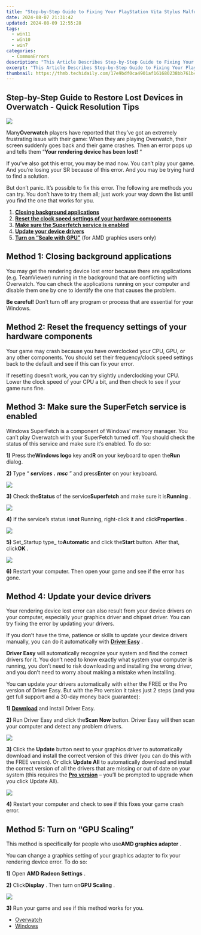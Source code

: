 ```yaml
---
title: "Step-by-Step Guide to Fixing Your PlayStation Vita Stylus Malfunctions: Expert Advice and Remedies"
date: 2024-08-07 21:31:42
updated: 2024-08-09 12:55:28
tags:
  - win11
  - win10
  - win7
categories:
  - CommonErrors
description: "This Article Describes Step-by-Step Guide to Fixing Your PlayStation Vita Stylus Malfunctions: Expert Advice and Remedies"
excerpt: "This Article Describes Step-by-Step Guide to Fixing Your PlayStation Vita Stylus Malfunctions: Expert Advice and Remedies"
thumbnail: https://thmb.techidaily.com/17e9bdf0ca4901af161680238bb761b46415b8f3d6512c63e9ff94e5d9f50942.jpg
---
```


## Step-by-Step Guide to Restore Lost Devices in Overwatch - Quick Resolution Tips

![](https://images.drivereasy.com/wp-content/uploads/2018/02/img_5a813a79d32bb.png)

 Many**Overwatch** players have reported that they’ve got an extremely frustrating issue with their game: When they are playing Overwatch, their screen suddenly goes back and their game crashes. Then an error pops up and tells them “**Your rendering device has been lost!** “

 If you’ve also got this error, you may be mad now. You can’t play your game. And you’re losing your SR because of this error. And you may be trying hard to find a solution.

 But don’t panic. It’s possible to fix this error. The following are methods you can try. You don’t have to try them all; just work your way down the list until you find the one that works for you.

1. [**Closing background applications**](https://tools.techidaily.com/drivereasy/download/)
2. [**Reset the clock speed settings of your hardware components**](https://tools.techidaily.com/drivereasy/download/)
3. [**Make sure the Superfetch service is enabled**](https://tools.techidaily.com/drivereasy/download/)
4. [**Update your device drivers**](https://tools.techidaily.com/drivereasy/download/)
5. [**Turn on “Scale with GPU”**](https://tools.techidaily.com/drivereasy/download/) (for AMD graphics users only)

##  Method 1: Closing background applications

 You may get the rendering device lost error because there are applications (e.g. TeamViewer) running in the background that are conflicting with Overwatch. You can check the applications running on your computer and disable them one by one to identify the one that causes the problem.

**Be careful!** Don’t turn off any program or process that are essential for your Windows.

##  Method 2: Reset the frequency settings of your hardware components

 Your game may crash because you have overclocked your CPU, GPU, or any other components. You should set their frequency/clock speed settings back to the default and see if this can fix your error.

 If resetting doesn’t work, you can try slightly underclocking your CPU. Lower the clock speed of your CPU a bit, and then check to see if your game runs fine.

##  Method 3: Make sure the SuperFetch service is enabled

 Windows SuperFetch is a component of Windows’ memory manager. You can’t play Overwatch with your SuperFetch turned off. You should check the status of this service and make sure it’s enabled. To do so:

**1)** Press the**Windows logo** key and**R** on your keyboard to open the**Run** dialog.

**2)** Type “ _**services** **.** **msc**_  ” and press**Enter** on your keyboard.

![](https://images.drivereasy.com/wp-content/uploads/2018/02/img_5a81509d94eeb.png)

**3)** Check the**Status** of the service**Superfetch** and make sure it is**Running** .

![](https://images.drivereasy.com/wp-content/uploads/2018/02/img_5a815348ab431.jpg)

**4)** If the service’s status is**not** Running, right-click it and click**Properties** .

![](https://images.drivereasy.com/wp-content/uploads/2018/02/img_5a8153e378f45.jpg)

**5)** Set_Startup type_ to**Automatic** and click the**Start** button. After that, click**OK** .

![](https://images.drivereasy.com/wp-content/uploads/2018/02/img_5a8154d5f16b3.png)

**6)** Restart your computer. Then open your game and see if the error has gone.

##  Method 4: Update your device drivers

 Your rendering device lost error can also result from your device drivers on your computer, especially your graphics driver and chipset driver. You can try fixing the error by updating your drivers.

 If you don’t have the time, patience or skills to update your device drivers manually, you can do it automatically with **[Driver Easy](https://tools.techidaily.com/drivereasy/download/)**  .

**Driver Easy** will automatically recognize your system and find the correct drivers for it. You don’t need to know exactly what system your computer is running, you don’t need to risk downloading and installing the wrong driver, and you don’t need to worry about making a mistake when installing.

 You can update your drivers automatically with either the FREE or the Pro version of Driver Easy. But with the Pro version it takes just 2 steps (and you get full support and a 30-day money back guarantee):

 **1) [Download](https://tools.techidaily.com/drivereasy/download/)**  and install Driver Easy.

**2)** Run Driver Easy and click the**Scan Now** button. Driver Easy will then scan your computer and detect any problem drivers.

![](https://images.drivereasy.com/wp-content/uploads/2018/01/img_5a713a84159a4.png)

**3)** Click the **Update** button next to your graphics driver to automatically download and install the correct version of this driver (you can do this with the FREE version). Or click **Update All** to automatically download and install the correct version of all the drivers that are missing or out of date on your system (this requires the **[Pro version](https://tools.techidaily.com/drivereasy/download/)**  – you’ll be prompted to upgrade when you click Update All).

![](https://images.drivereasy.com/wp-content/uploads/2018/02/img_5a81601f758c1.jpg)

**4)** Restart your computer and check to see if this fixes your game crash error.

##  Method 5: Turn on “GPU Scaling”

 This method is specifically for people who use**AMD graphics adapter** .

 You can change a graphics setting of your graphics adapter to fix your rendering device error. To do so:

**1)** Open **AMD Radeon Settings** .

**2)** Click**Display** . Then turn on**GPU Scaling** .

![](https://images.drivereasy.com/wp-content/uploads/2018/02/img_5a81660bb9d4e.png)

**3)** Run your game and see if this method works for you.

* [Overwatch](https://tools.techidaily.com/drivereasy/download/)
* [Windows](https://tools.techidaily.com/drivereasy/download/)

<ins class="adsbygoogle"
     style="display:block"
     data-ad-format="autorelaxed"
     data-ad-client="ca-pub-7571918770474297"
     data-ad-slot="1223367746"></ins>



<ins class="adsbygoogle"
     style="display:block"
     data-ad-client="ca-pub-7571918770474297"
     data-ad-slot="8358498916"
     data-ad-format="auto"
     data-full-width-responsive="true"></ins>
